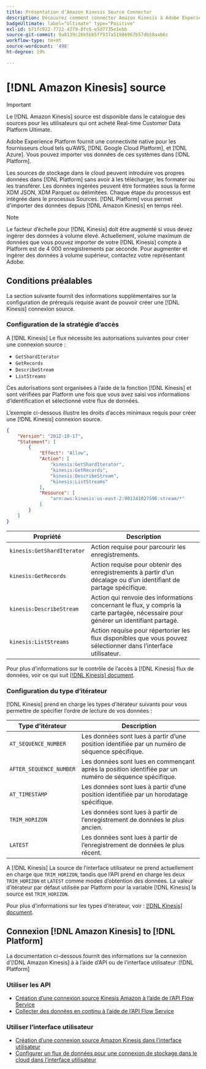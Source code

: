 ```yaml
---
title: Présentation d’Amazon Kinesis Source Connector
description: Découvrez comment connecter Amazon Kinesis à Adobe Experience Platform à l’aide des API ou de l’interface utilisateur.
badgeUltimate: label="Ultimate" type="Positive"
exl-id: b71fc922-7722-4279-8fc6-e5d7735e1ebb
source-git-commit: 9a8139c26b5bb5ff937a51986967b57db58aab6c
workflow-type: tm+mt
source-wordcount: '498'
ht-degree: 19%

---
```


# [!DNL Amazon Kinesis] source

>[!IMPORTANT]
>
>Le [!DNL Amazon Kinesis] source est disponible dans le catalogue des sources pour les utilisateurs qui ont acheté Real-time Customer Data Platform Ultimate.

Adobe Experience Platform fournit une connectivité native pour les fournisseurs cloud tels qu’AWS, [!DNL Google Cloud Platform], et [!DNL Azure]. Vous pouvez importer vos données de ces systèmes dans [!DNL Platform].

Les sources de stockage dans le cloud peuvent introduire vos propres données dans [!DNL Platform] sans avoir à les télécharger, les formater ou les transférer. Les données ingérées peuvent être formatées sous la forme XDM JSON, XDM Parquet ou délimitées. Chaque étape du processus est intégrée dans le processus Sources. [!DNL Platform] vous permet d’importer des données depuis [!DNL Amazon Kinesis] en temps réel.

>[!NOTE]
>
>Le facteur d’échelle pour [!DNL Kinesis] doit être augmenté si vous devez ingérer des données à volume élevé. Actuellement, volume maximum de données que vous pouvez importer de votre [!DNL Kinesis] compte à Platform est de 4 000 enregistrements par seconde. Pour augmenter et ingérer des données à volume supérieur, contactez votre représentant Adobe.

## Conditions préalables

La section suivante fournit des informations supplémentaires sur la configuration de prérequis requise avant de pouvoir créer une [!DNL Kinesis] connexion source.

### Configuration de la stratégie d’accès

A [!DNL Kinesis] Le flux nécessite les autorisations suivantes pour créer une connexion source :

- `GetShardIterator`
- `GetRecords`
- `DescribeStream`
- `ListStreams`

Ces autorisations sont organisées à l’aide de la fonction [!DNL Kinesis] et sont vérifiées par Platform une fois que vous avez saisi vos informations d’identification et sélectionné votre flux de données.

L’exemple ci-dessous illustre les droits d’accès minimaux requis pour créer une [!DNL Kinesis] connexion source.

```json
{
    "Version": "2012-10-17",
    "Statement": [
        {
            "Effect": "Allow",
            "Action": [
                "kinesis:GetShardIterator",
                "kinesis:GetRecords",
                "kinesis:DescribeStream",
                "kinesis:ListStreams"
            ],
            "Resource": [
                "arn:aws:kinesis:us-east-2:901341027596:stream/*"
            ]
        }
    ]
}
```

| Propriété | Description |
| -------- | ----------- |
| `kinesis:GetShardIterator` | Action requise pour parcourir les enregistrements. |
| `kinesis:GetRecords` | Action requise pour obtenir des enregistrements à partir d’un décalage ou d’un identifiant de partage spécifique. |
| `kinesis:DescribeStream` | Action qui renvoie des informations concernant le flux, y compris la carte partagée, nécessaire pour générer un identifiant partagé. |
| `kinesis:ListStreams` | Action requise pour répertorier les flux disponibles que vous pouvez sélectionner dans l’interface utilisateur. |

Pour plus d’informations sur le contrôle de l’accès à [!DNL Kinesis] flux de données, voir ce qui suit [[!DNL Kinesis] document](https://docs.aws.amazon.com/streams/latest/dev/controlling-access.html).

### Configuration du type d’itérateur

[!DNL Kinesis] prend en charge les types d’itérateur suivants pour vous permettre de spécifier l’ordre de lecture de vos données :

| Type d’itérateur | Description |
| ------------- | ----------- |
| `AT_SEQUENCE_NUMBER` | Les données sont lues à partir d’une position identifiée par un numéro de séquence spécifique. |
| `AFTER_SEQUENCE_NUMBER` | Les données sont lues en commençant après la position identifiée par un numéro de séquence spécifique. |
| `AT_TIMESTAMP` | Les données sont lues à partir d’une position identifiée par un horodatage spécifique. |
| `TRIM_HORIZON` | Les données sont lues à partir de l’enregistrement de données le plus ancien. |
| `LATEST` | Les données sont lues à partir de l’enregistrement de données le plus récent. |

A [!DNL Kinesis] La source de l’interface utilisateur ne prend actuellement en charge que `TRIM_HORIZON`, tandis que l’API prend en charge les deux `TRIM_HORIZON` et `LATEST` comme modes d’obtention des données. La valeur d’itérateur par défaut utilisée par Platform pour la variable [!DNL Kinesis] la source est `TRIM_HORIZON`.

Pour plus d’informations sur les types d’itérateur, voir : [[!DNL Kinesis] document](https://docs.aws.amazon.com/kinesis/latest/APIReference/API_GetShardIterator.html#API_GetShardIterator_RequestSyntax).

## Connexion [!DNL Amazon Kinesis] to [!DNL Platform]

La documentation ci-dessous fournit des informations sur la connexion d’[!DNL Amazon Kinesis] à à l’aide d’API ou de l’interface utilisateur :[!DNL Platform]

### Utiliser les API

- [Création d’une connexion source Kinesis Amazon à l’aide de l’API Flow Service](../../tutorials/api/create/cloud-storage/kinesis.md)
- [Collecter des données en continu à l’aide de l’API Flow Service](../../tutorials/api/collect/streaming.md)

### Utiliser l’interface utilisateur

- [Création d’une connexion source Amazon Kinesis dans l’interface utilisateur](../../tutorials/ui/create/cloud-storage/kinesis.md)
- [Configurer un flux de données pour une connexion de stockage dans le cloud dans l’interface utilisateur](../../tutorials/ui/dataflow/streaming/cloud-storage-streaming.md)
